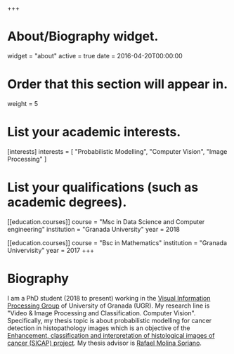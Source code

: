 +++
# About/Biography widget.
widget = "about"
active = true
date = 2016-04-20T00:00:00

# Order that this section will appear in.
weight = 5

# List your academic interests.
[interests]
  interests = [
    "Probabilistic Modelling",
    "Computer Vision",
    "Image Processing"
  ]

# List your qualifications (such as academic degrees).
[[education.courses]]
  course = "Msc in Data Science and Computer engineering"
  institution = "Granada University"
  year = 2018

[[education.courses]]
  course = "Bsc in Mathematics"
  institution = "Granada Univervisity"
  year = 2017
+++

# Biography

I am a PhD student (2018 to present) working in the [Visual Information Processing Group](https://decsai.ugr.es/vip/index.html) of  University of Granada (UGR). My research line is "Video & Image Processing and Classification. Computer Vision". Specifically, my thesis topic is about probabilistic modelling for cancer detection in histopathology images which is an objective of the [Enhancement, classification and interpretation of histological images of cancer (SICAP) project][1]. My thesis advisor is [Rafael Molina Soriano](https://decsai.ugr.es/~rms/).


[1]: https://decsai.ugr.es/pi/sicap/
